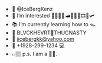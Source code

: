 - 🔞 @IceBergKenz
- 👀 I’m interested 🎨🍑🍾🎲🛥️💎💵🎼🎞️🥋🛩️
- 📚 I’m currently learning how to 🪤.
- 🖤 BLVCKHEVRT🍑THUGNASTY
- 💌 iicebergkk@yahoo.com
- 📱 +1928-299-1234 💻
- 👉🏽 p.s. I am a 🥷🏽.